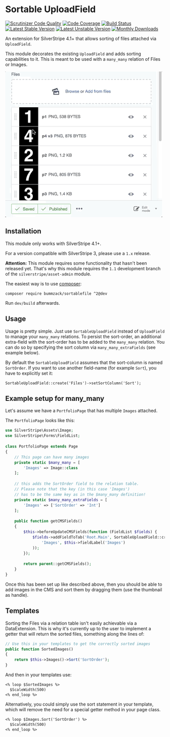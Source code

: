Sortable UploadField
============

[![Scrutinizer Code Quality](https://scrutinizer-ci.com/g/bummzack/sortablefile/badges/quality-score.png?b=master)](https://scrutinizer-ci.com/g/bummzack/sortablefile/?branch=master)
[![Code Coverage](https://codecov.io/gh/bummzack/sortablefile/branch/master/graph/badge.svg)](https://codecov.io/gh/bummzack/sortablefile)
[![Build Status](https://travis-ci.org/bummzack/sortablefile.svg?branch=master)](https://travis-ci.org/bummzack/sortablefile)
[![Latest Stable Version](https://poser.pugx.org/bummzack/sortablefile/v/stable)](https://packagist.org/packages/bummzack/sortablefile)
[![Latest Unstable Version](https://poser.pugx.org/bummzack/sortablefile/v/unstable)](https://packagist.org/packages/bummzack/sortablefile)
[![Monthly Downloads](https://poser.pugx.org/bummzack/sortablefile/d/monthly)](https://packagist.org/packages/bummzack/sortablefile)


An extension for SilverStripe 4.1+ that allows sorting of files attached via `UploadField`.

This module decorates the existing `UploadField` and adds sorting capabilities to it.
This is meant to be used with a `many_many` relation of Files or Images.

![screen-capture](docs/assets/sorting.gif)

Installation
------------

This module only works with SilverStripe 4.1+.

For a version compatible with SilverStripe 3, please use a `1.x` release.

**Attention:** This module requires some functionality that hasn't been released yet. 
That's why this module requires the `1.1` development branch of the  `silverstripe/asset-admin` module.

The easiest way is to use [composer](https://getcomposer.org/):

    composer require bummzack/sortablefile ^2@dev
    
Run `dev/build` afterwards.

Usage
-------------

Usage is pretty simple. Just use `SortableUploadField` instead of `UploadField` to manage your `many_many` relations.
To persist the sort-order, an additional extra-field with the sort-order has to be added to the `many_many` relation.
You can do so by specifying the sort column via `many_many_extraFields` (see example below).

By default the `SortableUploadField` assumes that the sort-column is named `SortOrder`. If you want to use another 
field-name (for example `Sort`), you have to explicitly set it:

    SortableUploadField::create('Files')->setSortColumn('Sort');

Example setup for many_many
-------------

Let's assume we have a `PortfolioPage` that has multiple `Images` attached. 

The `PortfolioPage` looks like this:

```php
use SilverStripe\Assets\Image;
use SilverStripe\Forms\FieldList;

class PortfolioPage extends Page
{   
    // This page can have many images
    private static $many_many = [
        'Images' => Image::class
    ];
    
    // this adds the SortOrder field to the relation table. 
    // Please note that the key (in this case 'Images') 
    // has to be the same key as in the $many_many definition!
    private static $many_many_extraFields = [
        'Images' => ['SortOrder' => 'Int']
    ];

    public function getCMSFields()
    {
        $this->beforeUpdateCMSFields(function (FieldList $fields) {
            $fields->addFieldToTab('Root.Main', SortableUploadField::create(
                'Images', $this->fieldLabel('Images')
            ));
        });
        
        return parent::getCMSFields();
    }
}
```

Once this has been set up like described above, then you should be able to add images in the CMS 
and sort them by dragging them (use the thumbnail as handle).

Templates
-------------

Sorting the Files via a relation table isn't easily achievable via a DataExtension. This is why it's currently up to the user to implement a getter that will return the sorted files, something along the lines of:

```php
// Use this in your templates to get the correctly sorted images
public function SortedImages()
{
    return $this->Images()->Sort('SortOrder');
}
```

And then in your templates use: 

```html+smarty
<% loop $SortedImages %>
  $ScaleWidth(500)
<% end_loop %>
```

Alternatively, you could simply use the sort statement in your template, which will remove the need for a special getter method in your page class.

```html+smarty
<% loop $Images.Sort('SortOrder') %>
  $ScaleWidth(500)
<% end_loop %>
```

